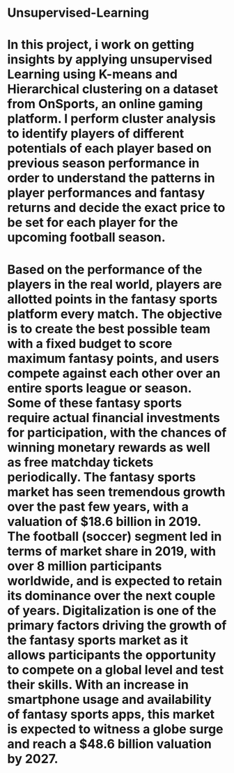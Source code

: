 # Unsupervised-Learning
# In this project, i work on getting insights by applying unsupervised Learning using K-means and Hierarchical clustering on a dataset from OnSports, an online gaming platform. I perform cluster analysis to identify players of different potentials of each player based on previous season performance in order to understand the patterns in player performances and fantasy returns and decide the exact price to be set for each player for the upcoming football season.

# Based on the performance of the players in the real world, players are allotted points in the fantasy sports platform every match. The objective is to create the best possible team with a fixed budget to score maximum fantasy points, and users compete against each other over an entire sports league or season. Some of these fantasy sports require actual financial investments for participation, with the chances of winning monetary rewards as well as free matchday tickets periodically. The fantasy sports market has seen tremendous growth over the past few years, with a valuation of $18.6 billion in 2019. The football (soccer) segment led in terms of market share in 2019, with over 8 million participants worldwide, and is expected to retain its dominance over the next couple of years. Digitalization is one of the primary factors driving the growth of the fantasy sports market as it allows participants the opportunity to compete on a global level and test their skills. With an increase in smartphone usage and availability of fantasy sports apps, this market is expected to witness a globe surge and reach a $48.6 billion valuation by 2027.
